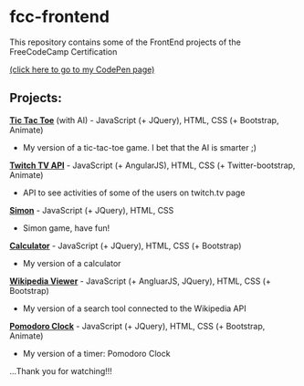 # fcc-frontend
This repository contains some of the FrontEnd projects of the FreeCodeCamp Certification

[(click here to go to my CodePen page)](https://codepen.io/valeporti/)

## Projects:
[**Tic Tac Toe**](https://codepen.io/valeporti/full/jybZvy/) (with AI) - JavaScript (+ JQuery), HTML, CSS (+ Bootstrap, Animate) 
- My version of a tic-tac-toe game. I bet that the AI is smarter ;)

[**Twitch TV API**](https://codepen.io/valeporti/full/OWeYPG/) - JavaScript (+ AngularJS), HTML, CSS (+ Twitter-bootstrap, Animate) 
- API to see activities of some of the users on twitch.tv page

[**Simon**](https://codepen.io/valeporti/full/xgENjZ/) - JavaScript (+ JQuery), HTML, CSS 
- Simon game, have fun!

[**Calculator**](https://codepen.io/valeporti/full/mOMJrw/) - JavaScript (+ JQuery), HTML, CSS (+ Bootstrap) 
- My version of a calculator

[**Wikipedia Viewer**](https://codepen.io/valeporti/full/Nbddwa/) - JavaScript (+ AngluarJS, JQuery), HTML, CSS (+ Bootstrap) 
- My version of a search tool connected to the Wikipedia API

[**Pomodoro Clock**](https://codepen.io/valeporti/full/yVKjar/) - JavaScript (+ JQuery), HTML, CSS (+ Bootstrap, Animate) 
- My version of a timer: Pomodoro Clock

...Thank you for watching!!!
